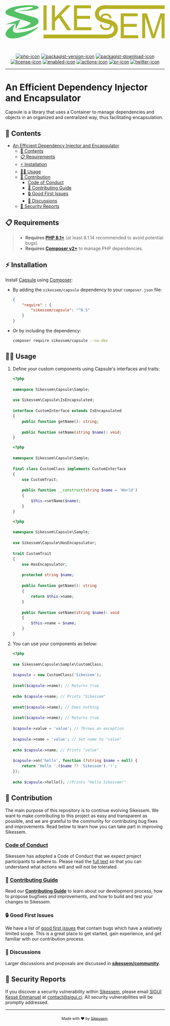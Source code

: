 <div align="center">

[![sikessem-logo]][sikessem-link]

<br/>

[![php-icon]][php-link]
[![packagist-version-icon]][packagist-version-link]
[![packagist-download-icon]][packagist-download-link]
[![license-icon]][license-link]
[![enabled-icon]][enabled-link]
[![actions-icon]][actions-link]
[![pr-icon]][pr-link]
[![twitter-icon]][twitter-link]

</div>

[sikessem-logo]: https://github.com/sikessem/art/blob/HEAD/images/sikessem.svg
[sikessem-link]: https://github.com/sikessem "Sikessem"

[enabled-icon]: https://img.shields.io/badge/Capsule-enabled-brightgreen.svg?style=flat
[enabled-link]: https://github.com/sikessem/capsule "Capsule enabled"

[actions-icon]: https://github.com/sikessem/capsule/workflows/Tests/badge.svg
[actions-link]: https://github.com/sikessem/capsule/actions "Capsule status"

[php-icon]: https://img.shields.io/badge/PHP-ccc.svg?style=flat&logo=php
[php-link]:  https://github.com/sikessem/capsule/search?l=php "PHP code"

[packagist-version-icon]: https://img.shields.io/packagist/v/sikessem/capsule
[packagist-version-link]: https://packagist.org/packages/sikessem/capsule "Capsule Releases"

[packagist-download-icon]: https://img.shields.io/packagist/dt/sikessem/capsule
[packagist-download-link]: https://packagist.org/packages/sikessem/capsule "Capsule Downloads"

[pr-icon]: https://img.shields.io/badge/PRs-welcome-brightgreen.svg?color=brightgreen
[pr-link]: [contrib-link] "PRs welcome!"

[twitter-icon]: https://img.shields.io/twitter/follow/sikessem_tweets.svg?label=@Sikessem_tweets
[twitter-link]: https://twitter.com/intent/follow?screen_name=sikessem_tweets "Ping Sikessem"

[license-icon]: https://img.shields.io/badge/license-MIT-blue.svg
[license-link]: https://github.com/sikessem/capsule/blob/HEAD/LICENSE "Capsule License"
[conduct-link]: https://github.com/sikessem/capsule/blob/HEAD/CODE_OF_CONDUCT.md
[contrib-link]: https://github.com/sikessem/capsule/blob/HEAD/CONTRIBUTING.md
[discuss-link]: https://github.com/sikessem/community/discussions

***

# An Efficient Dependency Injector and Encapsulator

Capsule is a library that uses a Container to manage dependencies and objects in an organized and centralized way, thus facilitating encapsulation.

## 🔖 Contents

- [An Efficient Dependency Injector and Encapsulator](#an-efficient-dependency-injector-and-encapsulator)
  - [🔖 Contents](#-contents)
  - [📋 Requirements](#-requirements)
  - [⚡️ Installation](#️-installation)
  - [🧑‍💻 Usage](#-usage)
  - [👏 Contribution](#-contribution)
    - [Code of Conduct](#code-of-conduct)
    - [👥 Contributing Guide](#-contributing-guide)
    - [🔒️ Good First Issues](#️-good-first-issues)
    - [💬 Discussions](#-discussions)
  - [🔐 Security Reports](#-security-reports)

## 📋 Requirements

> - **Requires [PHP 8.1+](https://php.net/releases/)** (at least 8.1.14 recommended to avoid potential bugs).
> - **Requires [Composer v2+](https://getcomposer.org/)** to manage PHP dependencies.

## ⚡️ Installation

Install [Capsule](https://packagist.org/packages/sikessem/capsule) using [Composer](https://getcomposer.org/):

- By adding the `sikessem/capsule` dependency to your `composer.json` file:

    ```json
    {
        "require" : {
            "sikessem/capsule": "^0.5"
        }
    }
    ```

- Or by including the dependency:

    ```bash
    composer require sikessem/capsule --no-dev
    ```

## 🧑‍💻 Usage

1. Define your custom components using Capsule's interfaces and traits:

    ```php
    <?php

    namespace Sikessem\Capsule\Sample;

    use Sikessem\Capsule\IsEncapsulated;

    interface CustomInterface extends IsEncapsulated
    {
        public function getName(): string;

        public function setName(string $name): void;
    }
    ```

    ```php
    <?php

    namespace Sikessem\Capsule\Sample;

    final class CustomClass implements CustomInterface
    {
        use CustomTrait;

        public function __construct(string $name = 'World')
        {
            $this->setName($name);
        }
    }
    ```

    ```php
    <?php

    namespace Sikessem\Capsule\Sample;

    use Sikessem\Capsule\HasEncapsulator;

    trait CustomTrait
    {
        use HasEncapsulator;

        protected string $name;

        public function getName(): string
        {
            return $this->name;
        }

        public function setName(string $name): void
        {
            $this->name = $name;
        }
    }
    ```

2. You can use your components as below:

    ```php
    <?php

    use Sikessem\Capsule\Sample\CustomClass;

    $capsule = new CustomClass('Sikessem');

    isset($capsule->name); // Returns true

    echo $capsule->name; // Prints "Sikessem"

    unset($capsule->name); // Does nothing

    isset($capsule->name); // Returns true

    $capsule->value = 'value'; // Throws an exception

    $capsule->name = 'value'; // Set name to "value"

    echo $capsule->name; // Prints "value"

    $capsule->on('hello', function (?string $name = null) {
        return 'Hello '.($name ?? 'Sikessem').'!';
    });

    echo $capsule->hello(); //Prints "Hello Sikessem!"
    ```

## 👏 Contribution

The main purpose of this repository is to continue evolving Sikessem. We want to make contributing to this project as easy and transparent as possible, and we are grateful to the community for contributing bug fixes and improvements. Read below to learn how you can take part in improving Sikessem.

### [Code of Conduct][conduct-link]

Sikessem has adopted a Code of Conduct that we expect project participants to adhere to.
Please read the [full text][conduct-link] so that you can understand what actions will and will not be tolerated.

### 👥 [Contributing Guide][contrib-link]

Read our [**Contributing Guide**][contrib-link] to learn about our development process, how to propose bugfixes and improvements, and how to build and test your changes to Sikessem.

### 🔒️ Good First Issues

We have a list of [good first issues][gfi] that contain bugs which have a relatively limited scope. This is a great place to get started, gain experience, and get familiar with our contribution process.

[gfi]: https://github.com/sikessem/capsule/labels/good%20first%20issue

### 💬 Discussions

Larger discussions and proposals are discussed in [**sikessem/community**][discuss-link].

## 🔐 Security Reports

If you discover a security vulnerability within [Sikessem](https://sikessem.com), please email [SIGUI Kessé Emmanuel](https://github.com/siguici) at [contact@sigui.ci](mailto:contact@sigui.ci). All security vulnerabilities will be promptly addressed.

***

<div align="center"><sub>Made with ❤︎ by <a href="https://twitter.com/sikessem_tweets">Sikessem</a>.</sub></div>
